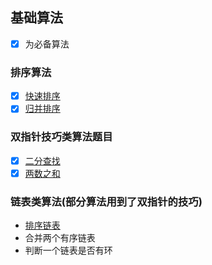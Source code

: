 ## 基础算法
* [x] 为必备算法
### 排序算法
* [x] [快速排序](./sort/quickSort.go)
* [x] [归并排序](./sort/mergeSort.go)

### 双指针技巧类算法题目
* [x] [二分查找](./twoPtr/binarySearch.go)
* [x] [两数之和](./twoPtr/twoSum.go)

### 链表类算法(部分算法用到了双指针的技巧)
* [排序链表](./linkList/linkList.go)
* 合并两个有序链表
* 判断一个链表是否有环